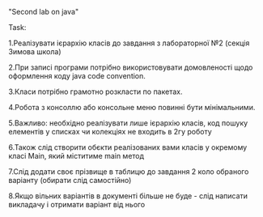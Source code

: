 "Second lab on java"

Task: 

1.Реалізувати ієрархію класів до завдання з лабораторної №2 (секція Зимова школа)

2.При записі програми потрібно використовувати домовленості щодо оформлення коду java code convention.

3.Класи потрібно грамотно розкласти по пакетах.

4.Робота з консоллю або консольне меню повинні бути мінімальними.

5.Важливо: необхідно реалізувати лише ієрархію класів, код пошуку елементів у списках чи колекціях не входить в 2гу роботу

6.Також слід створити обєкти реалізованих вами класів у окремому класі Main, який міститиме main метод

7.Слід додати своє прізвище в таблицю до завдання 2 коло обраного варіанту (обирати слід самостійно)

8.Якщо вільних варіантів в документі більше не буде - слід написати викладачу і отримати варіант від нього